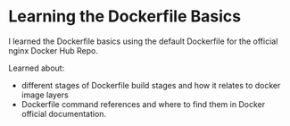 # Learning the Dockerfile Basics

I learned the Dockerfile basics using the default Dockerfile for the official nginx Docker Hub Repo.

Learned about:
- different stages of Dockerfile build stages and how it relates to docker image layers
- Dockerfile command references and where to find them in Docker official documentation.